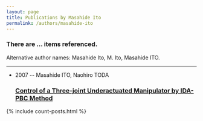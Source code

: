 ```yaml
---
layout: page
title: Publications by Masahide Ito
permalink: /authors/masahide-ito
---
```


<h3 id="number-posts">There are ... items referenced.</h3>
<p id='info-authors'>Alternative author names: Masahide Ito, M. Ito, Masahide ITO.</p>
<hr />
<ul class="post-list">
<li><span class='post-meta'>2007 -- Masahide ITO, Naohiro TODA</span><h3><a class='post-link' href="{{ site.baseurl }}/control-of-a-three-joint-underactuated-manipulator-by-ida-pbc-method">Control of a Three-joint Underactuated Manipulator by IDA-PBC Method</a></h3></li>

</ul>
{% include count-posts.html %}
